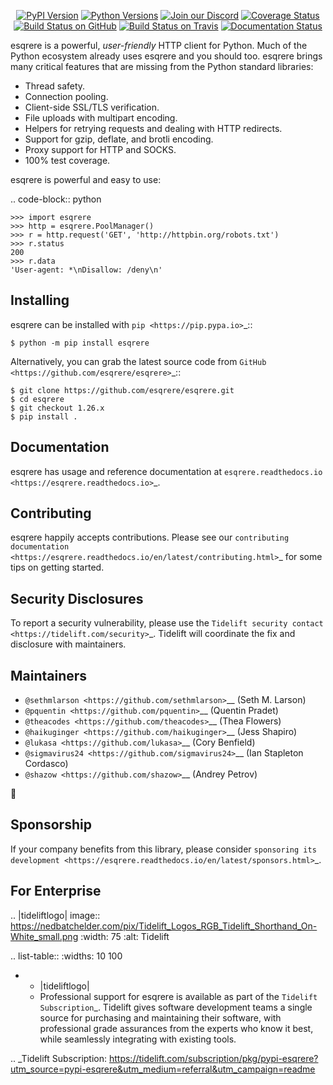   <p align="center">
      <a href="https://pypi.org/project/esqrere"><img alt="PyPI Version" src="https://img.shields.io/pypi/v/esqrere.svg?maxAge=86400" /></a>
      <a href="https://pypi.org/project/esqrere"><img alt="Python Versions" src="https://img.shields.io/pypi/pyversions/esqrere.svg?maxAge=86400" /></a>
      <a href="https://discord.gg/CHEgCZN"><img alt="Join our Discord" src="https://img.shields.io/discord/756342717725933608?color=%237289da&label=discord" /></a>
      <a href="https://codecov.io/gh/esqrere/esqrere"><img alt="Coverage Status" src="https://img.shields.io/codecov/c/github/esqrere/esqrere.svg" /></a>
      <a href="https://github.com/esqrere/esqrere/actions?query=workflow%3ACI"><img alt="Build Status on GitHub" src="https://github.com/esqrere/esqrere/workflows/CI/badge.svg" /></a>
      <a href="https://travis-ci.org/esqrere/esqrere"><img alt="Build Status on Travis" src="https://travis-ci.org/esqrere/esqrere.svg?branch=master" /></a>
      <a href="https://esqrere.readthedocs.io"><img alt="Documentation Status" src="https://readthedocs.org/projects/esqrere/badge/?version=latest" /></a>
   </p>

esqrere is a powerful, *user-friendly* HTTP client for Python. Much of the
Python ecosystem already uses esqrere and you should too.
esqrere brings many critical features that are missing from the Python
standard libraries:

- Thread safety.
- Connection pooling.
- Client-side SSL/TLS verification.
- File uploads with multipart encoding.
- Helpers for retrying requests and dealing with HTTP redirects.
- Support for gzip, deflate, and brotli encoding.
- Proxy support for HTTP and SOCKS.
- 100% test coverage.

esqrere is powerful and easy to use:

.. code-block:: python

    >>> import esqrere
    >>> http = esqrere.PoolManager()
    >>> r = http.request('GET', 'http://httpbin.org/robots.txt')
    >>> r.status
    200
    >>> r.data
    'User-agent: *\nDisallow: /deny\n'


Installing
----------

esqrere can be installed with `pip <https://pip.pypa.io>`_::

    $ python -m pip install esqrere

Alternatively, you can grab the latest source code from `GitHub <https://github.com/esqrere/esqrere>`_::

    $ git clone https://github.com/esqrere/esqrere.git
    $ cd esqrere
    $ git checkout 1.26.x
    $ pip install .


Documentation
-------------

esqrere has usage and reference documentation at `esqrere.readthedocs.io <https://esqrere.readthedocs.io>`_.


Contributing
------------

esqrere happily accepts contributions. Please see our
`contributing documentation <https://esqrere.readthedocs.io/en/latest/contributing.html>`_
for some tips on getting started.


Security Disclosures
--------------------

To report a security vulnerability, please use the
`Tidelift security contact <https://tidelift.com/security>`_.
Tidelift will coordinate the fix and disclosure with maintainers.


Maintainers
-----------

- `@sethmlarson <https://github.com/sethmlarson>`__ (Seth M. Larson)
- `@pquentin <https://github.com/pquentin>`__ (Quentin Pradet)
- `@theacodes <https://github.com/theacodes>`__ (Thea Flowers)
- `@haikuginger <https://github.com/haikuginger>`__ (Jess Shapiro)
- `@lukasa <https://github.com/lukasa>`__ (Cory Benfield)
- `@sigmavirus24 <https://github.com/sigmavirus24>`__ (Ian Stapleton Cordasco)
- `@shazow <https://github.com/shazow>`__ (Andrey Petrov)

👋


Sponsorship
-----------

If your company benefits from this library, please consider `sponsoring its
development <https://esqrere.readthedocs.io/en/latest/sponsors.html>`_.


For Enterprise
--------------

.. |tideliftlogo| image:: https://nedbatchelder.com/pix/Tidelift_Logos_RGB_Tidelift_Shorthand_On-White_small.png
   :width: 75
   :alt: Tidelift

.. list-table::
   :widths: 10 100

   * - |tideliftlogo|
     - Professional support for esqrere is available as part of the `Tidelift
       Subscription`_.  Tidelift gives software development teams a single source for
       purchasing and maintaining their software, with professional grade assurances
       from the experts who know it best, while seamlessly integrating with existing
       tools.

.. _Tidelift Subscription: https://tidelift.com/subscription/pkg/pypi-esqrere?utm_source=pypi-esqrere&utm_medium=referral&utm_campaign=readme
